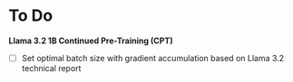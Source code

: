 # To Do

**Llama 3.2 1B Continued Pre-Training (CPT)**
- [ ] Set optimal batch size with gradient accumulation based on Llama 3.2 technical report
